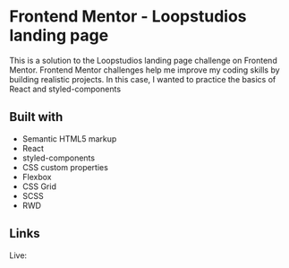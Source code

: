 # Frontend Mentor - Loopstudios landing page

This is a solution to the Loopstudios landing page challenge on Frontend Mentor. Frontend Mentor challenges help me improve my coding skills by building realistic projects.
In this case, I wanted to practice the basics of React and styled-components

## Built with

* Semantic HTML5 markup
* React 
* styled-components
* CSS custom properties
* Flexbox
* CSS Grid
* SCSS
* RWD

## Links

Live: 
